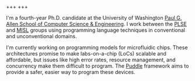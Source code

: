 +++
+++

<section id="intro">

I'm a fourth-year Ph.D. candidate at the University of Washington
[Paul G. Allen School of Computer Science & Engineering][allen].
I work between the [PLSE][] and [MISL][] groups
using programming language techniques in conventional and
unconventional domains.

I'm currently working on programming models for microfluidic chips. These
architectures promise to make labs-on-a-chip (LoCs) scalable and affordable, but
issues like high error rates, resource management, and concurrency make them
difficult to program. The [Puddle][] framework aims to provide a safer, easier
way to program these devices.

[allen]: https://www.cs.washington.edu
[plse]:  http://uwplse.org
[misl]:  http://misl.cs.washington.edu
[puddle]: http://misl.cs.washington.edu/projects/fluidics.html

</section>
